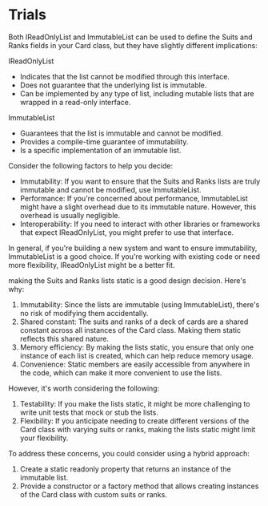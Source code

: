 # Trials

Both IReadOnlyList and ImmutableList can be used to define the Suits and Ranks fields in your Card class, but they have slightly different implications:

IReadOnlyList
- Indicates that the list cannot be modified through this interface.
- Does not guarantee that the underlying list is immutable.
- Can be implemented by any type of list, including mutable lists that are wrapped in a read-only interface.

ImmutableList
- Guarantees that the list is immutable and cannot be modified.
- Provides a compile-time guarantee of immutability.
- Is a specific implementation of an immutable list.

Consider the following factors to help you decide:

- Immutability: If you want to ensure that the Suits and Ranks lists are truly immutable and cannot be modified, use ImmutableList.
- Performance: If you're concerned about performance, ImmutableList might have a slight overhead due to its immutable nature. However, this overhead is usually negligible.
- Interoperability: If you need to interact with other libraries or frameworks that expect IReadOnlyList, you might prefer to use that interface.

In general, if you're building a new system and want to ensure immutability, ImmutableList is a good choice. If you're working with existing code or need more flexibility, IReadOnlyList might be a better fit.

making the Suits and Ranks lists static is a good design decision. Here's why:

1. Immutability: Since the lists are immutable (using ImmutableList), there's no risk of modifying them accidentally.
2. Shared constant: The suits and ranks of a deck of cards are a shared constant across all instances of the Card class. Making them static reflects this shared nature.
3. Memory efficiency: By making the lists static, you ensure that only one instance of each list is created, which can help reduce memory usage.
4. Convenience: Static members are easily accessible from anywhere in the code, which can make it more convenient to use the lists.

However, it's worth considering the following:

1. Testability: If you make the lists static, it might be more challenging to write unit tests that mock or stub the lists.
2. Flexibility: If you anticipate needing to create different versions of the Card class with varying suits or ranks, making the lists static might limit your flexibility.

To address these concerns, you could consider using a hybrid approach:

1. Create a static readonly property that returns an instance of the immutable list.
2. Provide a constructor or a factory method that allows creating instances of the Card class with custom suits or ranks.
